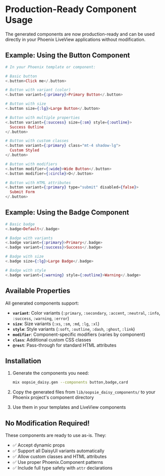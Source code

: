 # Production-Ready Component Usage

The generated components are now production-ready and can be used directly in your Phoenix LiveView applications without modification.

## Example: Using the Button Component

```elixir
# In your Phoenix template or component:

# Basic button
<.button>Click me</.button>

# Button with variant (color)
<.button variant={:primary}>Primary Button</.button>

# Button with size
<.button size={:lg}>Large Button</.button>

# Button with multiple properties
<.button variant={:success} size={:sm} style={:outline}>
  Success Outline
</.button>

# Button with custom classes
<.button variant={:primary} class="mt-4 shadow-lg">
  Custom Styled
</.button>

# Button with modifiers
<.button modifier={:wide}>Wide Button</.button>
<.button modifier={:circle}>O</.button>

# Button with HTML attributes
<.button variant={:primary} type="submit" disabled={false}>
  Submit Form
</.button>
```

## Example: Using the Badge Component

```elixir
# Basic badge
<.badge>Default</.badge>

# Badge with variants
<.badge variant={:primary}>Primary</.badge>
<.badge variant={:success}>Success</.badge>

# Badge with size
<.badge size={:lg}>Large Badge</.badge>

# Badge with style
<.badge variant={:warning} style={:outline}>Warning</.badge>
```

## Available Properties

All generated components support:

- **`variant`**: Color variants (`:primary`, `:secondary`, `:accent`, `:neutral`, `:info`, `:success`, `:warning`, `:error`)
- **`size`**: Size variants (`:xs`, `:sm`, `:md`, `:lg`, `:xl`)
- **`style`**: Style variants (`:soft`, `:outline`, `:dash`, `:ghost`, `:link`)
- **`modifier`**: Component-specific modifiers (varies by component)
- **`class`**: Additional custom CSS classes
- **`@rest`**: Pass-through for standard HTML attributes

## Installation

1. Generate the components you need:
   ```bash
   mix oopsie_daisy.gen --components button,badge,card
   ```

2. Copy the generated files from `lib/oopsie_daisy_components/` to your Phoenix project's component directory

3. Use them in your templates and LiveView components

## No Modification Required!

These components are ready to use as-is. They:
- ✅ Accept dynamic props
- ✅ Support all DaisyUI variants automatically
- ✅ Allow custom classes and HTML attributes
- ✅ Use proper Phoenix.Component patterns
- ✅ Include full type safety with `attr` declarations
